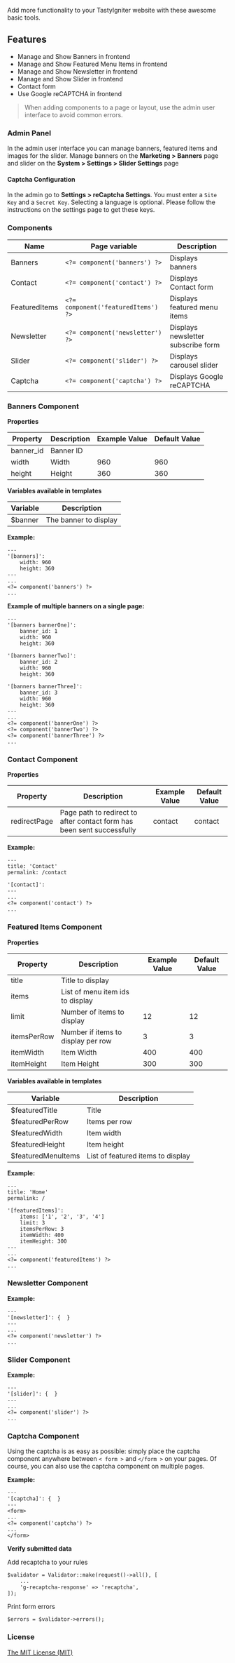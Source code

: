 Add more functionality to your TastyIgniter website with these awesome basic tools.

## Features
- Manage and Show Banners in frontend
- Manage and Show Featured Menu Items in frontend
- Manage and Show Newsletter in frontend
- Manage and Show Slider in frontend
- Contact form
- Use Google reCAPTCHA in frontend

> When adding components to a page or layout, use the admin user interface to avoid common errors.

### Admin Panel

In the admin user interface you can manage banners, featured items and images for the slider. 
Manage banners on the **Marketing > Banners** page and slider on the **System > Settings > Slider Settings** page

#### Captcha Configuration

In the admin go to **Settings > reCaptcha Settings**. You must enter a `Site Key` and a `Secret Key`. 
Selecting a language is optional. Please follow the instructions on the settings page to get these keys.

### Components

| Name     | Page variable                | Description                                      |
| -------- | ---------------------------- | ------------------------------------------------ |
| Banners  | `<?= component('banners') ?>` | Displays banners |
| Contact | `<?= component('contact') ?>` | Displays Contact form              |
| FeaturedItems | `<?= component('featuredItems') ?>` | Displays featured menu items               |
| Newsletter | `<?= component('newsletter') ?>` | Displays newsletter subscribe form               |
| Slider | `<?= component('slider') ?>` | Displays carousel slider              |
| Captcha | `<?= component('captcha') ?>` | Displays Google reCAPTCHA             |

### Banners Component

**Properties**

| Property                 | Description              | Example Value | Default Value |
| ------------------------ | ------------------------ | ------------- | ------------- |
| banner_id                 | Banner ID          |        |         |
| width                     | Width            | 960        | 960         |
| height                     | Height            | 360        | 360         |

**Variables available in templates**

| Variable                  | Description                                                  |
| ------------------------- | ------------------------------------------------------------ |
| $banner | The banner to display                                         |

**Example:**

```
---
'[banners]':
    width: 960
    height: 360
---
...
<?= component('banners') ?>
...
```

**Example of multiple banners on a single page:**

```
---
'[banners bannerOne]':
    banner_id: 1
    width: 960
    height: 360

'[banners bannerTwo]':
    banner_id: 2
    width: 960
    height: 360

'[banners bannerThree]':
    banner_id: 3
    width: 960
    height: 360
---
...
<?= component('bannerOne') ?>
<?= component('bannerTwo') ?>
<?= component('bannerThree') ?>
...
```

### Contact Component

**Properties**

| Property                 | Description              | Example Value | Default Value |
| ------------------------ | ------------------------ | ------------- | ------------- |
| redirectPage                 | Page path to redirect to after contact form has been sent successfully     |   contact     |   contact      |

**Example:**

```
---
title: 'Contact'
permalink: /contact

'[contact]':
---
...
<?= component('contact') ?>
...
```

### Featured Items Component

**Properties**

| Property                 | Description              | Example Value | Default Value |
| ------------------------ | ------------------------ | ------------- | ------------- |
| title                 | Title to display          |        |         |
| items                 | List of menu item ids to display |        |         |
| limit                     | Number of items to display            | 12        | 12         |
| itemsPerRow                     | Number if items to display per row            | 3        | 3         |
| itemWidth                     | Item Width            | 400        | 400         |
| itemHeight                     | Item Height            | 300        | 300         |

**Variables available in templates**

| Variable                  | Description                                                  |
| ------------------------- | ------------------------------------------------------------ |
| $featuredTitle | Title                                               |
| $featuredPerRow | Items per row                                               |
| $featuredWidth | Item width                                              |
| $featuredHeight | Item height                                                 |
| $featuredMenuItems | List of featured items to display                                   |

**Example:**

```
---
title: 'Home'
permalink: /

'[featuredItems]':
    items: ['1', '2', '3', '4']
    limit: 3
    itemsPerRow: 3
    itemWidth: 400
    itemHeight: 300
---
...
<?= component('featuredItems') ?>
...
```

### Newsletter Component

**Example:**

```
---
'[newsletter]': {  }
---
...
<?= component('newsletter') ?>
...
```

### Slider Component

**Example:**

```
---
'[slider]': {  }
---
...
<?= component('slider') ?>
...
```

### Captcha Component

Using the captcha is as easy as possible: simply place the captcha component anywhere between `< form >` and `</form >` on your pages. Of course, you can also use the captcha component on multiple pages.

**Example:**

```
---
'[captcha]': {  }
---
<form>
...
<?= component('captcha') ?>
...
</form>
```

**Verify submitted data**

Add recaptcha to your rules

```
$validator = Validator::make(request()->all(), [
    ...
    'g-recaptcha-response' => 'recaptcha',
]);
```

Print form errors

```
$errors = $validator->errors();
```

### License
[The MIT License (MIT)](https://tastyigniter.com/licence/)